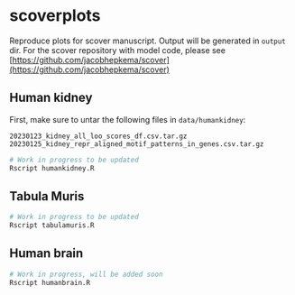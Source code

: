 # scoverplots
Reproduce plots for scover manuscript. Output will be generated in `output` dir. For the scover repository with model code, please see [https://github.com/jacobhepkema/scover](https://github.com/jacobhepkema/scover)

## Human kidney

First, make sure to untar the following files in `data/humankidney`:

```
20230123_kidney_all_loo_scores_df.csv.tar.gz
20230125_kidney_repr_aligned_motif_patterns_in_genes.csv.tar.gz
```

```bash
# Work in progress to be updated
Rscript humankidney.R
```

## Tabula Muris

```bash
# Work in progress to be updated
Rscript tabulamuris.R
```

## Human brain
```bash
# Work in progress, will be added soon
Rscript humanbrain.R
```
